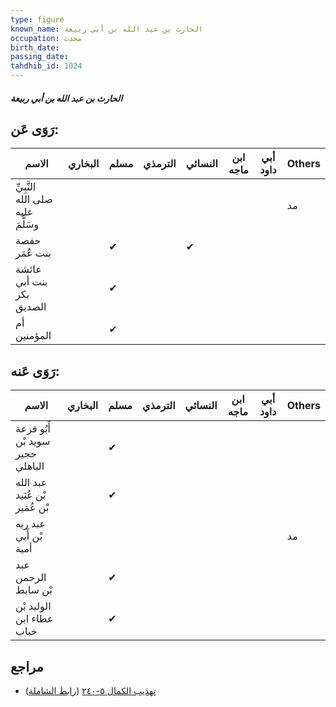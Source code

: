 ```yaml
---
type: figure
known_name: الحارث بن عبد الله بن أبي ربيعة
occupation: محدث
birth_date:
passing_date:
tahdhib_id: 1024
---
```

##### الحارث بن عبد الله بن أبي ربيعة

## رَوَى عَن:
| الاسم                             | البخاري | مسلم | الترمذي | النسائي | ابن ماجه | أبي داود | Others |
| --------------------------------- | ------- | ---- | ------- | ------- | -------- | -------- | ------ |
| النَّبِيِّ صلى الله عليه وسَلَّمَ |         |      |         |         |          |          | مد     |
| حفصة بنت عُمَر                    |         | ✔    |         | ✔       |          |          |        |
| عائشة بنت أبي بكر الصديق          |         | ✔    |         |         |          |          |        |
| أم المؤمنين                       |         | ✔    |         |         |          |          |        |
## رَوَى عَنه:
| الاسم                            | البخاري | مسلم | الترمذي | النسائي | ابن ماجه | أبي داود | Others |
| -------------------------------- | ------- | ---- | ------- | ------- | -------- | -------- | ------ |
| أَبُو قزعة سويد بْن حجير الباهلي |         | ✔    |         |         |          |          |        |
| عبد الله بْن عُبَيد بْن عُمَير   |         | ✔    |         |         |          |          |        |
| عبد ربه بْن أَبي أمية            |         |      |         |         |          |          | مد     |
| عبد الرحمن بْن سابط              |         | ✔    |         |         |          |          |        |
| الوليد بْن عطاء ابن خباب         |         | ✔    |         |         |          |          |        |
## مراجع
- [تهذيب الكمال ٥-٢٤٠](obsidian://open?vault=Tahdhib-al-Kamal&file=Figures/١٠٢٤-الحارث%20بن%20عبد%20الله%20بن%20أبي%20ربيعة) ([رابط الشاملة](https://shamela.ws/book/3722/2318))